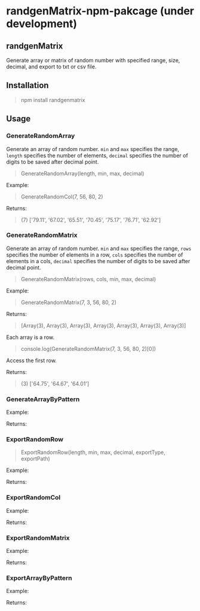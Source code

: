 # randgenMatrix-npm-pakcage (under development)

## randgenMatrix
Generate array or matrix of random number with specified range, size, decimal, and export to txt or csv file. 

## Installation
> npm install randgenmatrix

## Usage
### GenerateRandomArray
Generate an array of random number. `min` and `max` specifies the range, `length` specifies the number of elements, `decimal` specifies the number of digits to be saved after decimal point.
    
> GenerateRandomArray(length, min, max, decimal)

Example: 
> GenerateRandomCol(7, 56, 80, 2)

Returns: 
> (7) ['79.11', '67.02', '65.51', '70.45', '75.17', '76.71', '62.92']

### GenerateRandomMatrix
Generate an array of random number. `min` and `max` specifies the range, `rows` specifies the number of elements in a row, `cols` specifies the number of elements in a cols, `decimal` specifies the number of digits to be saved after decimal point.

> GenerateRandomMatrix(rows, cols, min, max, decimal)

Example: 
> GenerateRandomMatrix(7, 3, 56, 80, 2)

Returns: 
> [Array(3), Array(3), Array(3), Array(3), Array(3), Array(3), Array(3)]

Each array is a row. 

> console.log(GenerateRandomMatrix(7, 3, 56, 80, 2)[0])

Access the first row. 

Returns: 
> (3) ['64.75', '64.67', '64.01']

### GenerateArrayByPattern
Example: 

Returns: 

### ExportRandomRow

> ExportRandomRow(length, min, max, decimal, exportType, exportPath)

Example: 

Returns: 

### ExportRandomCol
Example: 

Returns: 

### ExportRandomMatrix
Example: 

Returns: 

### ExportArrayByPattern
Example: 

Returns: 
